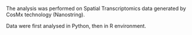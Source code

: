 The analysis was performed on Spatial Transcriptomics data generated by CosMx technology (Nanostring).

Data were first analysed in Python, then in R environment.
